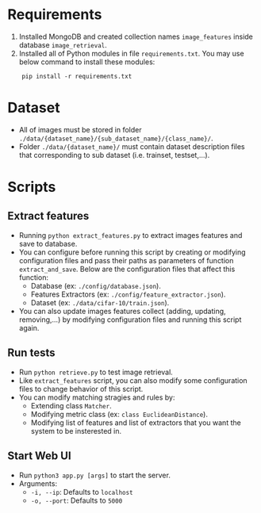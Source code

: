 # Requirements
1. Installed MongoDB and created collection names `image_features` inside database `image_retrieval`.
2. Installed all of Python modules in file `requirements.txt`. You may use below command to install these modules:
```
    pip install -r requirements.txt
```
# Dataset
- All of images must be stored in folder `./data/{dataset_name}/{sub_dataset_name}/{class_name}/`.
- Folder `./data/{dataset_name}/` must contain dataset description files that corresponding to sub dataset (i.e. trainset, testset,...).
# Scripts
## Extract features
- Running `python extract_features.py` to extract images features and save to database.
- You can configure before running this script by creating or modifying configuration files and pass their paths as parameters of function `extract_and_save`. Below are the configuration files that affect this function:
    + Database (ex: `./config/database.json`).
    + Features Extractors (ex: `./config/feature_extractor.json`).
    + Dataset (ex: `./data/cifar-10/train.json`).
- You can also update images features collect (adding, updating, removing,...) by modifying configuration files and running this script again.
## Run tests
- Run `python retrieve.py` to test image retrieval.
- Like `extract_features` script, you can also modify some configuration files to change behavior of this script.
- You can modify matching stragies and rules by:
    + Extending class `Matcher`.
    + Modifying metric class (ex: `class EuclideanDistance`).
    + Modifying list of features and list of extractors that you want the system to be insterested in.

## Start Web UI
- Run `python3 app.py [args]` to start the server.
- Arguments:
    * ```-i, --ip```: Defaults to ```localhost```
    * ```-o, --port```: Defaults to ```5000```
